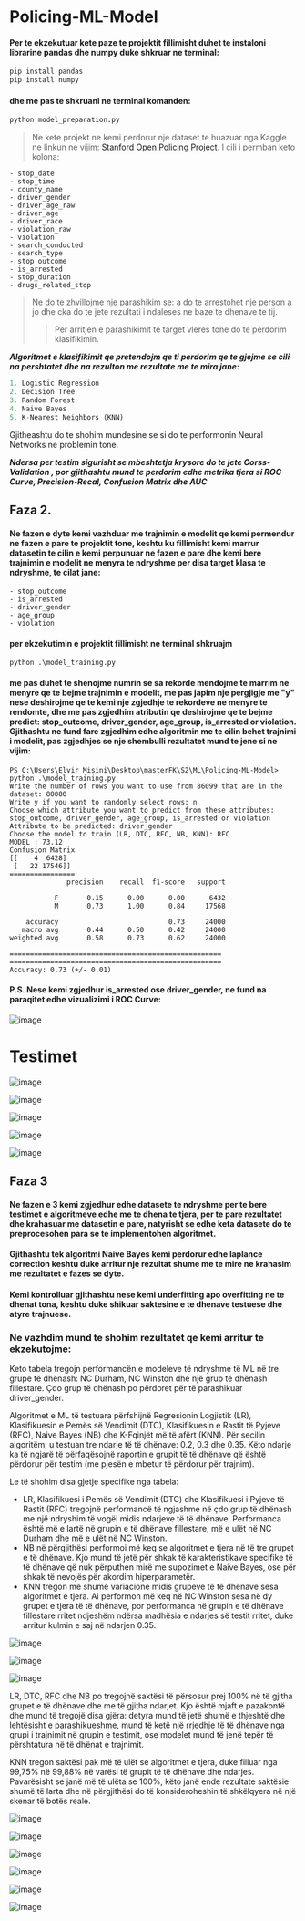 # Policing-ML-Model

#### Per te ekzekutuar kete paze te projektit fillimisht duhet te instaloni librarine pandas dhe numpy duke shkruar ne terminal:
```python
pip install pandas
pip install numpy
```
#### dhe me pas te shkruani ne terminal komanden:
```python
python model_preparation.py
```

> Ne kete projekt ne kemi perdorur nje dataset te huazuar nga Kaggle ne linkun ne vijim: [Stanford Open Policing Project](https://www.kaggle.com/datasets/faressayah/stanford-open-policing-project).
I cili i permban keto kolona:
```jupiter
- stop_date
- stop_time
- county_name
- driver_gender
- driver_age_raw
- driver_age
- driver_race
- violation_raw
- violation
- search_conducted
- search_type
- stop_outcome
- is_arrested
- stop_duration
- drugs_related_stop
```
> Ne do te zhvillojme nje parashikim se: a do te arrestohet nje person a jo dhe cka do te jete rezultati i ndaleses ne baze te dhenave te tij.
>> Per arritjen e parashikimit te target vleres tone do te perdorim klasifikimin.

***Algoritmet e klasifikimit qe pretendojm qe ti perdorim qe te gjejme se cili na pershtatet dhe na rezulton me rezultate me te mira jane:***
```python
1. Logistic Regression
2. Decision Tree
3. Random Forest
4. Naive Bayes
5. K-Nearest Neighbors (KNN)
```



Gjitheashtu do te shohim mundesine se si do te performonin Neural Networks ne problemin tone.

***Ndersa per testim sigurisht se mbeshtetja krysore do te jete Corss-Validation , por gjithashtu mund te perdorim edhe metrika tjera si ROC Curve, Precision-Recal, Confusion Matrix dhe AUC***


## Faza 2.

#### Ne fazen e dyte kemi vazhduar me trajnimin e modelit qe kemi permendur ne fazen e pare te projektit tone, keshtu ku fillimisht kemi marrur datasetin te cilin e kemi perpunuar ne fazen e pare dhe kemi bere trajnimin e modelit ne menyra te ndryshme per disa target klasa te ndryshme, te cilat jane:

```text
- stop_outcome
- is_arrested
- driver_gender
- age_group
- violation
```

#### per ekzekutimin e projektit fillimisht ne terminal shkruajm

```jupiter
python .\model_training.py
```
#### me pas duhet te shenojme numrin se sa rekorde mendojme te marrim ne menyre qe te bejme trajnimin e modelit, me pas japim nje pergjigje me "y" nese deshirojme qe te kemi nje zgjedhje te rekordeve ne menyre te rendomte, dhe me pas zgjedhim atributin qe deshirojme qe te bejme predict: stop_outcome, driver_gender, age_group, is_arrested or violation. Gjithashtu ne fund fare zgjedhim edhe algoritmin me te cilin behet trajnimi i modelit, pas zgjedhjes se nje shembulli rezultatet mund te jene si ne vijim:

```console
PS C:\Users\Elvir Misini\Desktop\masterFK\S2\ML\Policing-ML-Model> python .\model_training.py
Write the number of rows you want to use from 86099 that are in the dataset: 80000
Write y if you want to randomly select rows: n
Choose which attribute you want to predict from these attributes: stop_outcome, driver_gender, age_group, is_arrested or violation
Attribute to be predicted: driver_gender
Choose the model to train (LR, DTC, RFC, NB, KNN): RFC
MODEL : 73.12
Confusion Matrix
[[    4  6428]
 [   22 17546]]
================
              precision    recall  f1-score   support

           F       0.15      0.00      0.00      6432
           M       0.73      1.00      0.84     17568

    accuracy                           0.73     24000
   macro avg       0.44      0.50      0.42     24000
weighted avg       0.58      0.73      0.62     24000

====================================================
====================================================
Accuracy: 0.73 (+/- 0.01)
```

#### P.S. Nese kemi zgjedhur is_arrested ose driver_gender, ne fund na paraqitet edhe vizualizimi i ROC Curve:

![image](https://user-images.githubusercontent.com/58117020/233801053-fb08ab7a-e48c-4e67-99d6-fdf99491554d.png)

# Testimet

![image](https://user-images.githubusercontent.com/117693854/233863104-35fc3665-e94d-4537-b81c-d3e2c7292a8c.png)

![image](https://user-images.githubusercontent.com/117693854/233863136-938a4b67-c76c-4147-a976-d7df1f1a7239.png)

![image](https://user-images.githubusercontent.com/117693854/233863153-286e88e9-9324-4645-8124-5c9c99ec3775.png)

![image](https://user-images.githubusercontent.com/117693854/233865871-5a3caa6d-afdd-40a8-b9dd-ecf38343fa5e.png)

![image](https://user-images.githubusercontent.com/58117020/233866827-283991b7-adaa-4e17-bf82-8116f9abcf68.png)


## Faza 3

#### Ne fazen e 3 kemi zgjedhur edhe datasete te ndryshme per te bere testimet e algoritmeve edhe me te dhena te tjera, per te pare rezultatet dhe krahasuar me datasetin e pare, natyrisht se edhe keta datasete do te preprocesohen para se te implementohen algoritmet.

#### Gjithashtu tek algoritmi Naive Bayes kemi perdorur edhe laplance correction keshtu duke arritur nje rezultat shume me te mire ne krahasim me rezultatet e fazes se dyte.

#### Kemi kontrolluar gjithashtu nese kemi underfitting apo overfitting ne te dhenat tona, keshtu duke shikuar saktesine e te dhenave testuese dhe atyre trajnuese.

### Ne vazhdim mund te shohim rezultatet qe kemi arritur te ekzekutojme:
Keto tabela tregojn performancën e modeleve të ndryshme të ML në tre grupe të dhënash: NC Durham, NC Winston dhe një grup të dhënash fillestare. Çdo grup të dhënash po përdoret për të parashikuar driver_gender.

Algoritmet e ML të testuara përfshijnë Regresionin Logjistik (LR), Klasifikuesin e Pemës së Vendimit (DTC), Klasifikuesin e Rastit të Pyjeve (RFC), Naive Bayes (NB) dhe K-Fqinjët më të afërt (KNN). Për secilin algoritëm, u testuan tre ndarje të të dhënave: 0.2, 0.3 dhe 0.35. Këto ndarje ka të ngjarë të përfaqësojnë raportin e grupit të të dhënave që është përdorur për testim (me pjesën e mbetur të përdorur për trajnim).

Le të shohim disa gjetje specifike nga tabela:
* LR, Klasifikuesi i Pemës së Vendimit (DTC) dhe Klasifikuesi i Pyjeve të Rastit (RFC) tregojnë performancë të ngjashme në çdo grup të dhënash me një ndryshim të vogël midis ndarjeve të të dhënave. Performanca është më e lartë në grupin e të dhënave fillestare, më e ulët në NC Durham dhe më e ulët në NC Winston.
* NB në përgjithësi performoi më keq se algoritmet e tjera në të tre grupet e të dhënave. Kjo mund të jetë për shkak të karakteristikave specifike të të dhënave që nuk përputhen mirë me supozimet e Naive Bayes, ose për shkak të nevojës për akordim hiperparametër.
* KNN tregon më shumë variacione midis grupeve të të dhënave sesa algoritmet e tjera. Ai performon më keq në NC Winston sesa në dy grupet e tjera të të dhënave, por performanca në grupin e të dhënave fillestare rritet ndjeshëm ndërsa madhësia e ndarjes së testit rritet, duke arritur kulmin e saj në ndarjen 0.35.

![image](https://github.com/uran-lajci/Policing-ML-Model/assets/117693854/a99db8ce-c0cb-4432-a0c3-879aa428ee93)

![image](https://github.com/uran-lajci/Policing-ML-Model/assets/117693854/31871d92-fcf8-43be-b1ec-86db76c83957)

![image](https://github.com/uran-lajci/Policing-ML-Model/assets/117693854/0c5ced7f-98d4-4b1f-a0eb-7a00c75be602)

LR, DTC, RFC dhe NB po tregojnë saktësi të përsosur prej 100% në të gjitha grupet e të dhënave dhe me të gjitha ndarjet. Kjo është mjaft e pazakontë dhe mund të tregojë disa gjëra: detyra mund të jetë shumë e thjeshtë dhe lehtësisht e parashikueshme, mund të ketë një rrjedhje të të dhënave nga grupi i trajnimit në grupin e testimit, ose modelet mund të jenë tepër të përshtatura në të dhënat e trajnimit.

KNN tregon saktësi pak më të ulët se algoritmet e tjera, duke filluar nga 99,75% në 99,88% në varësi të grupit të të dhënave dhe ndarjes. Pavarësisht se janë më të ulëta se 100%, këto janë ende rezultate saktësie shumë të larta dhe në përgjithësi do të konsideroheshin të shkëlqyera në një skenar të botës reale.

![image](https://github.com/uran-lajci/Policing-ML-Model/assets/117693854/361045ad-501a-4fbc-9a46-a00000b04b70)

![image](https://github.com/uran-lajci/Policing-ML-Model/assets/117693854/571f45ed-8267-43e7-ace0-9decd91961a1)

![image](https://github.com/uran-lajci/Policing-ML-Model/assets/117693854/4e4638f7-fcf1-44eb-ace6-c8efa57c9117)

![image](https://github.com/uran-lajci/Policing-ML-Model/assets/117693854/499c70d1-846b-4dbb-be98-29a7a26d3e9f)

![image](https://github.com/uran-lajci/Policing-ML-Model/assets/117693854/1dd80085-07b1-47ff-a97a-9446a5153741)

![image](https://github.com/uran-lajci/Policing-ML-Model/assets/58117020/2ad87a9a-cc57-40ee-87fd-6e8f1ed05564)


